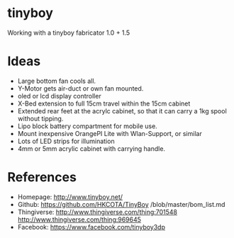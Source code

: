 # tinyboy
Working with a tinyboy fabricator 1.0 + 1.5

Ideas
=====
* Large bottom fan cools all.
* Y-Motor gets air-duct or own fan mounted.
* oled or lcd display controller
* X-Bed extension to full 15cm travel within the 15cm cabinet
* Extended rear feet at the acrylc cabinet, so that it can carry a 1kg spool without tipping.
* Lipo block battery compartment for mobile use.
* Mount inexpensive OrangePI Lite with Wlan-Support, or similar
* Lots of LED strips for illumination
* 4mm or 5mm acrylic cabinet with carrying handle.

References
==========
* Homepage: http://www.tinyboy.net/
* Github: https://github.com/HKCOTA/TinyBoy /blob/master/bom_list.md
* Thingiverse: http://www.thingiverse.com/thing:701548 http://www.thingiverse.com/thing:969645
* Facebook: https://www.facebook.com/tinyboy3dp


